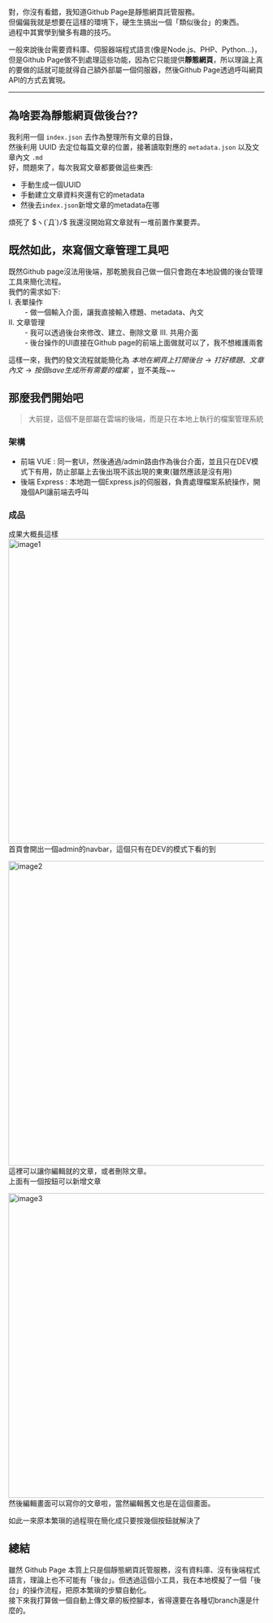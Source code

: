 對，你沒有看錯，我知道Github Page是靜態網頁託管服務。\
但偏偏我就是想要在這樣的環境下，硬生生搞出一個「類似後台」的東西。\
過程中其實學到蠻多有趣的技巧。

一般來說後台需要資料庫、伺服器端程式語言(像是Node.js、PHP、Python…)，但是Github Page做不到處理這些功能，因為它只能提供**靜態網頁**，所以理論上真的要做的話就可能就得自己額外部屬一個伺服器，然後Github Page透過呼叫網頁API的方式去實現。

---

## 為啥要為靜態網頁做後台??
我利用一個 `index.json` 去作為整理所有文章的目錄，\
然後利用 UUID 去定位每篇文章的位置，接著讀取對應的 `metadata.json` 以及文章內文 `.md`\
好，問題來了，每次我寫文章都要做這些東西:
- 手動生成一個UUID
- 手動建立文章資料夾還有它的metadata
- 然後去`index.json`新增文章的metadata在哪

煩死了 $ヽ(`Д´)ﾉ$
我還沒開始寫文章就有一堆前置作業要弄。

## 既然如此，來寫個文章管理工具吧
既然Github page沒法用後端，那乾脆我自己做一個只會跑在本地設備的後台管理工具來簡化流程。\
我們的需求如下:\
I. 表單操作\
&emsp;&emsp; - 做一個輸入介面，讓我直接輸入標題、metadata、內文\
II. 文章管理\
&emsp;&emsp; - 我可以透過後台來修改、建立、刪除文章
III. 共用介面\
&emsp;&emsp; - 後台操作的UI直接在Github page的前端上面做就可以了，我不想維護兩套

這樣一來，我們的發文流程就能簡化為 $本地在網頁上打開後台 → 打好標題、文章內文 → 按個save生成所有需要的檔案$ ，豈不美哉~~

## 那麼我們開始吧
>大前提，這個不是部屬在雲端的後端，而是只在本地上執行的檔案管理系統
### 架構
- 前端 VUE : 同一套UI，然後通過/admin路由作為後台介面，並且只在DEV模式下有用，防止部屬上去後出現不該出現的東東(雖然應該是沒有用)
- 後端 Express : 本地跑一個Express.js的伺服器，負責處理檔案系統操作，開幾個API讓前端去呼叫

### 成品
成果大概長這樣
<img class="items-center" width="600" height="600"
src="blogDB/images/2025-08/427ac1f9-a6f8-4b57-b8d1-b51f630ca001/image1.png" alt="image1" />
首頁會開出一個admin的navbar，這個只有在DEV的模式下看的到

<img class="items-center" width="600" height="600"
src="blogDB/images/2025-08/427ac1f9-a6f8-4b57-b8d1-b51f630ca001/image2.png" alt="image2" />
這裡可以讓你編輯就的文章，或者刪除文章。\
上面有一個按鈕可以新增文章

<img class="items-center" width="600" height="600"
src="blogDB/images/2025-08/427ac1f9-a6f8-4b57-b8d1-b51f630ca001/image3.png" alt="image3" />
然後編輯畫面可以寫你的文章啦，當然編輯舊文也是在這個畫面。

如此一來原本繁瑣的過程現在簡化成只要按幾個按鈕就解決了

## 總結
雖然 Github Page 本質上只是個靜態網頁託管服務，沒有資料庫、沒有後端程式語言，理論上也不可能有「後台」。但透過這個小工具，我在本地模擬了一個「後台」的操作流程，把原本繁瑣的步驟自動化。\
接下來我打算做一個自動上傳文章的板控腳本，省得還要在各種切branch還是什麼的。